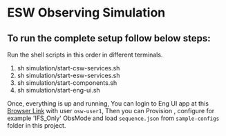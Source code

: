 # ESW Observing Simulation

## To run the complete setup follow below steps:

Run the shell scripts in this order in different terminals.

1. sh simulation/start-csw-services.sh
2. sh simulation/start-esw-services.sh
3. sh simulation/start-components.sh
4. sh simulation/start-eng-ui.sh

Once, everything is up and running, You can login to Eng UI app at this [Browser Link](http://localhost:8000/esw-ocs-eng-ui) with user `osw-user1`, Then you can Provision , configure for example 'IFS_Only' ObsMode and load `sequence.json` from `sample-configs` folder in this project.
